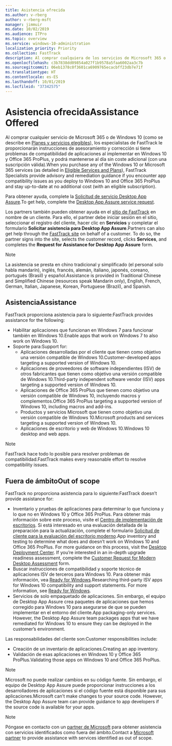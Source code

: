 ```yaml
---
title: Asistencia ofrecida
ms.author: v-rberg
author: v-rberg-msft
manager: jimmuir
ms.date: 10/02/2019
ms.audience: ITPro
ms.topic: overview
ms.service: windows-10-administration
localization_priority: Priority
ms.collection: FastTrack
description: Al comprar cualquiera de los servicios de Microsoft 365 o de Windows 10, los especialistas de FastTrack le proporcionarán ayuda con el asesoramiento y la corrección para implementar en Windows 10 y Office 365 ProPlus y mantenerse al día sin costo adicional (con una suscripción válida).
ms.openlocfilehash: c3b7838dd09854a027f1b9578a5faa6002aa3c7b
ms.sourcegitcommit: 06eb1378c0f3601ca6909765ecacbff23db7e71f
ms.translationtype: HT
ms.contentlocale: es-ES
ms.lasthandoff: 10/01/2019
ms.locfileid: "37342575"
---
```

# <a name="assistance-offered"></a><span data-ttu-id="4422e-103">Asistencia ofrecida</span><span class="sxs-lookup"><span data-stu-id="4422e-103">Assistance Offered</span></span>  

<span data-ttu-id="4422e-104">Al comprar cualquier servicio de Microsoft 365 o de Windows 10 (como se describe en [Planes y servicios elegibles](M365-eligible-services-and-plans.md)), los especialistas de FastTrack le proporcionarán instrucciones de asesoramiento y corrección si tiene problemas de compatibilidad de aplicaciones al implementar en Windows 10 y Office 365 ProPlus, y podrá mantenerse al día sin coste adicional (con una suscripción válida).</span><span class="sxs-lookup"><span data-stu-id="4422e-104">When you purchase any of the Windows 10 or Microsoft 365 services (as detailed in [Eligible Services and Plans](M365-eligible-services-and-plans.md)), FastTrack Specialists provide advisory and remediation guidance if you encounter app compatibility issues as you deploy to Windows 10 and Office 365 ProPlus and stay up-to-date at no additional cost (with an eligible subscription).</span></span>

<span data-ttu-id="4422e-105">Para obtener ayuda, complete la [Solicitud de servicio Desktop App Assure](https://go.microsoft.com/fwlink/?linkid=2022721).</span><span class="sxs-lookup"><span data-stu-id="4422e-105">To get help, complete the [Desktop App Assure service request](https://go.microsoft.com/fwlink/?linkid=2022721).</span></span>

<span data-ttu-id="4422e-p101">Los partners también pueden obtener ayuda en el [sitio de FastTrack](https://go.microsoft.com/fwlink/?linkid=780698) en nombre de un cliente. Para ello, el partner debe iniciar sesión en el sitio, seleccionar el registro del cliente, hacer clic en **Servicios** y completar el formulario **Solicitar asistencia para Desktop App Assure**.</span><span class="sxs-lookup"><span data-stu-id="4422e-p101">Partners can also get help through the [FastTrack site](https://go.microsoft.com/fwlink/?linkid=780698) on behalf of a customer. To do so, the partner signs into the site, selects the customer record, clicks **Services**, and completes the **Request for Assistance for Desktop App Assure** form.</span></span>

> [!NOTE]
> <span data-ttu-id="4422e-108">La asistencia se presta en chino tradicional y simplificado (el personal solo habla mandarín), inglés, francés, alemán, italiano, japonés, coreano, portugués (Brasil) y español.</span><span class="sxs-lookup"><span data-stu-id="4422e-108">Assistance is provided in Traditional Chinese and Simplified Chinese (resources speak Mandarin only), English, French, German, Italian, Japanese, Korean, Portuguese (Brazil), and Spanish.</span></span> 

## <a name="assistance"></a><span data-ttu-id="4422e-109">Asistencia</span><span class="sxs-lookup"><span data-stu-id="4422e-109">Assistance</span></span>

<span data-ttu-id="4422e-110">FastTrack proporciona asistencia para lo siguiente:</span><span class="sxs-lookup"><span data-stu-id="4422e-110">FastTrack provides assistance for the following:</span></span>
- <span data-ttu-id="4422e-111">Habilitar aplicaciones que funcionan en Windows 7 para funcionar también en Windows 10.</span><span class="sxs-lookup"><span data-stu-id="4422e-111">Enable apps that work on Windows 7 to also work on Windows 10.</span></span>
- <span data-ttu-id="4422e-112">Soporte para:</span><span class="sxs-lookup"><span data-stu-id="4422e-112">Support for:</span></span>
    - <span data-ttu-id="4422e-113">Aplicaciones desarrolladas por el cliente que tienen como objetivo una versión compatible de Windows 10.</span><span class="sxs-lookup"><span data-stu-id="4422e-113">Customer-developed apps targeting a supported version of Windows 10.</span></span>
    - <span data-ttu-id="4422e-114">Aplicaciones de proveedores de software independientes (ISV) de otros fabricantes que tienen como objetivo una versión compatible de Windows 10.</span><span class="sxs-lookup"><span data-stu-id="4422e-114">Third-party independent software vendor (ISV) apps targeting a supported version of Windows 10.</span></span>
    - <span data-ttu-id="4422e-115">Aplicaciones de Office 365 ProPlus que tienen como objetivo una versión compatible de Windows 10, incluyendo macros y complementos.</span><span class="sxs-lookup"><span data-stu-id="4422e-115">Office 365 ProPlus targeting a supported version of Windows 10, including macros and add-ins.</span></span>
    - <span data-ttu-id="4422e-116">Productos y servicios Microsoft que tienen como objetivo una versión compatible de Windows 10.</span><span class="sxs-lookup"><span data-stu-id="4422e-116">Microsoft products and services targeting a supported version of Windows 10.</span></span>
    - <span data-ttu-id="4422e-117">Aplicaciones de escritorio y web de Windows 10.</span><span class="sxs-lookup"><span data-stu-id="4422e-117">Windows 10 desktop and web apps.</span></span>
> [!NOTE]
> <span data-ttu-id="4422e-118">FastTrack hace todo lo posible para resolver problemas de compatibilidad.</span><span class="sxs-lookup"><span data-stu-id="4422e-118">FastTrack makes every reasonable effort to resolve compatibility issues.</span></span> 

## <a name="out-of-scope"></a><span data-ttu-id="4422e-119">Fuera de ámbito</span><span class="sxs-lookup"><span data-stu-id="4422e-119">Out of scope</span></span>

<span data-ttu-id="4422e-120">FastTrack no proporciona asistencia para lo siguiente:</span><span class="sxs-lookup"><span data-stu-id="4422e-120">FastTrack doesn’t provide assistance for:</span></span>
- <span data-ttu-id="4422e-p102">Inventario y pruebas de aplicaciones para determinar lo que funciona y lo que no en Windows 10 y Office 365 ProPlus. Para obtener más información sobre este proceso, visite el [Centro de implementación de escritorios](https://go.microsoft.com/fwlink/?linkid=2080140). Si está interesado en una evaluación detallada de la preparación para la actualización, complete el formulario [Solicitud de cliente para la evaluación del escritorio moderno](https://go.microsoft.com/fwlink/?linkid=2053818).</span><span class="sxs-lookup"><span data-stu-id="4422e-p102">App inventory and testing to determine what does and doesn’t work on Windows 10 and Office 365 ProPlus. For more guidance on this process, visit the [Desktop Deployment Center](https://go.microsoft.com/fwlink/?linkid=2080140). If you’re interested in an in-depth upgrade readiness assessment, complete the [Customer Request for Modern Desktop Assessment](https://go.microsoft.com/fwlink/?linkid=2053818) form.</span></span>
- <span data-ttu-id="4422e-p103">Buscar instrucciones de compatibilidad y soporte técnico de aplicaciones ISV de terceros para Windows 10. Para obtener más información, vea [Ready for Windows](https://go.microsoft.com/fwlink/?linkid=2054580).</span><span class="sxs-lookup"><span data-stu-id="4422e-p103">Researching third-party ISV apps for Windows 10 compatibility and support statements. For more information, see [Ready for Windows](https://go.microsoft.com/fwlink/?linkid=2054580).</span></span>
- <span data-ttu-id="4422e-p104">Servicios de solo empaquetado de aplicaciones. Sin embargo, el equipo de Desktop App Assure crea paquetes de aplicaciones que hemos corregido para Windows 10 para asegurarse de que se pueden implementar en el entorno del cliente.</span><span class="sxs-lookup"><span data-stu-id="4422e-p104">App packaging-only services. However, the Desktop App Assure team packages apps that we have remediated for Windows 10 to ensure they can be deployed in the customer’s environment.</span></span>

<span data-ttu-id="4422e-128">Las responsabilidades del cliente son:</span><span class="sxs-lookup"><span data-stu-id="4422e-128">Customer responsibilities include:</span></span>
- <span data-ttu-id="4422e-129">Creación de un inventario de aplicaciones.</span><span class="sxs-lookup"><span data-stu-id="4422e-129">Creating an app inventory.</span></span>
- <span data-ttu-id="4422e-130">Validación de esas aplicaciones en Windows 10 y Office 365 ProPlus.</span><span class="sxs-lookup"><span data-stu-id="4422e-130">Validating those apps on Windows 10 and Office 365 ProPlus.</span></span>

> [!NOTE]
> <span data-ttu-id="4422e-p105">Microsoft no puede realizar cambios en su código fuente. Sin embargo, el equipo de Desktop App Assure puede proporcionar instrucciones a los desarrolladores de aplicaciones si el código fuente está disponible para sus aplicaciones.</span><span class="sxs-lookup"><span data-stu-id="4422e-p105">Microsoft can’t make changes to your source code. However, the Desktop App Assure team can provide guidance to app developers if the source code is available for your apps.</span></span>

> [!NOTE]
> <span data-ttu-id="4422e-133">Póngase en contacto con un [partner de Microsoft](https://go.microsoft.com/fwlink/?linkid=2080150) para obtener asistencia con servicios identificados como fuera del ámbito.</span><span class="sxs-lookup"><span data-stu-id="4422e-133">Contact a [Microsoft partner](https://go.microsoft.com/fwlink/?linkid=2080150) to provide assistance with services identified as out of scope.</span></span>
